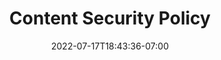 ---
title: "Content Security Policy"
description: "A strong Content Security Policy (CSP significantly reduces the risk of cross-site scripting (XSS) attacks."
date: 2022-07-17T18:43:36-07:00
draft: false
featuredImage: "/images/content-security-policy.jpg"
categories: best practices

---